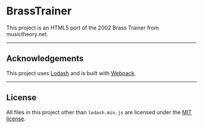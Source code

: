 # BrassTrainer

This project is an HTML5 port of the 2002 Brass Trainer from musictheory.net. 


---
## Acknowledgements

This project uses [Lodash](https://lodash.com) and is built with [Webpack](https://webpack.js.org).


---
## License

All files in this project other than `lodash.min.js` are licensed under the [MIT license](http://github.com/musictheory/BrassTrainer/raw/master/LICENSE.MIT).
